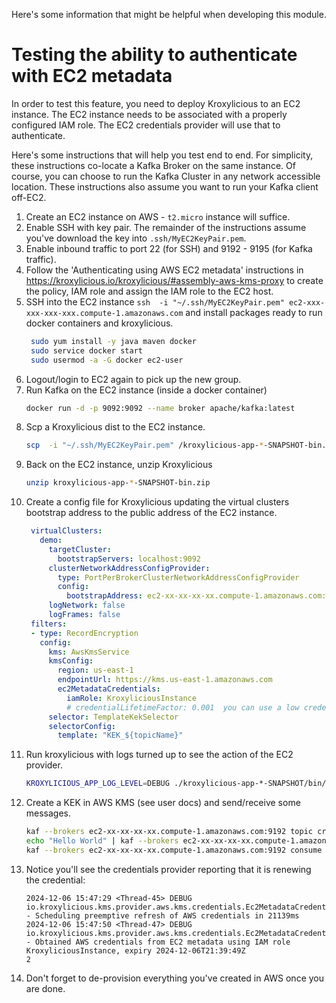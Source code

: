 Here's some information that might be helpful when developing this module.

# Testing the ability to authenticate with EC2 metadata

In order to test this feature, you need to deploy Kroxylicious to an EC2 instance. The 
EC2 instance needs to be associated with a properly configured IAM role. The EC2 credentials
provider will use that to authenticate.

Here's some instructions that will help you test end to end.  For simplicity, these instructions
co-locate a Kafka Broker on the same instance.  Of course, you can choose to run the Kafka
Cluster in any network accessible location.  These instructions also assume you want to run
your Kafka client off-EC2.

1. Create an EC2 instance on AWS - `t2.micro` instance will suffice.
2. Enable SSH with key pair. The remainder of the instructions assume you've download the key into `.ssh/MyEC2KeyPair.pem`.
3. Enable inbound traffic to port 22 (for SSH) and 9192 - 9195 (for Kafka traffic).
4. Follow the 'Authenticating using AWS EC2 metadata' instructions in https://kroxylicious.io/kroxylicious/#assembly-aws-kms-proxy
   to create the policy, IAM role and assign the IAM role to the EC2 host.
5. SSH into the EC2 instance `ssh  -i "~/.ssh/MyEC2KeyPair.pem" ec2-xxx-xxx-xxx-xxx.compute-1.amazonaws.com` and install packages ready to run docker containers and kroxylicious.
   ```bash
    sudo yum install -y java maven docker
    sudo service docker start
    sudo usermod -a -G docker ec2-user
   ```
6. Logout/login to EC2 again to pick up the new group.
7. Run Kafka on the EC2 instance (inside a docker container)
   ```bash
   docker run -d -p 9092:9092 --name broker apache/kafka:latest
   ```
8. Scp a Kroxylicious dist to the EC2 instance.
   ```bash
   scp  -i "~/.ssh/MyEC2KeyPair.pem" /kroxylicious-app-*-SNAPSHOT-bin.zip ec2-user@ec2-xxx-xxx-xxx-xxx.compute-1.amazonaws.com:.
   ```
9. Back on the EC2 instance, unzip Kroxylicious
   ```bash
   unzip kroxylicious-app-*-SNAPSHOT-bin.zip
   ```
10. Create a config file for Kroxylicious updating the virtual clusters bootstrap address to the public address of the EC2 instance.
    ```yaml
     virtualClusters:
       demo:
         targetCluster:
           bootstrapServers: localhost:9092
         clusterNetworkAddressConfigProvider:
           type: PortPerBrokerClusterNetworkAddressConfigProvider
           config:
             bootstrapAddress: ec2-xx-xx-xx-xx.compute-1.amazonaws.com:9192
         logNetwork: false
         logFrames: false
     filters:
     - type: RecordEncryption
       config:
         kms: AwsKmsService
         kmsConfig:
           region: us-east-1
           endpointUrl: https://kms.us-east-1.amazonaws.com
           ec2MetadataCredentials:
             iamRole: KroxyliciousInstance
             # credentialLifetimeFactor: 0.001  you can use a low credentialLifetimeFactor to force Kroxylicious to renew the token frequently
         selector: TemplateKekSelector
         selectorConfig:
           template: "KEK_${topicName}"
    ```
11. Run kroxylicious with logs turned up to see the action of the EC2 provider.
    ```bash
    KROXYLICIOUS_APP_LOG_LEVEL=DEBUG ./kroxylicious-app-*-SNAPSHOT/bin/kroxylicious-start.sh -c config.yaml
    ```
12. Create a KEK in AWS KMS (see user docs) and send/receive some messages.
    ```bash
    kaf --brokers ec2-xx-xx-xx-xx.compute-1.amazonaws.com:9192 topic create foo
    echo "Hello World" | kaf --brokers ec2-xx-xx-xx-xx.compute-1.amazonaws.com:9192 produce foo
    kaf --brokers ec2-xx-xx-xx-xx.compute-1.amazonaws.com:9192 consume foo
    ```
13. Notice you'll see the credentials provider reporting that it is renewing the credential:
    ```
    2024-12-06 15:47:29 <Thread-45> DEBUG io.kroxylicious.kms.provider.aws.kms.credentials.Ec2MetadataCredentialsProvider:160 - Scheduling preemptive refresh of AWS credentials in 21139ms
    2024-12-06 15:47:50 <Thread-47> DEBUG io.kroxylicious.kms.provider.aws.kms.credentials.Ec2MetadataCredentialsProvider:210 - Obtained AWS credentials from EC2 metadata using IAM role KroxyliciousInstance, expiry 2024-12-06T21:39:49Z
    2
    ```
14. Don't forget to de-provision everything you've created in AWS once you are done.
